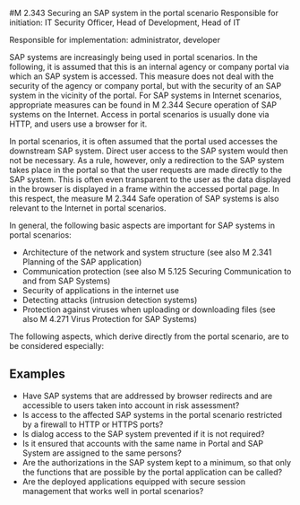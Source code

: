 #M 2.343 Securing an SAP system in the portal scenario
Responsible for initiation: IT Security Officer, Head of Development, Head of IT

Responsible for implementation: administrator, developer

SAP systems are increasingly being used in portal scenarios. In the following, it is assumed that this is an internal agency or company portal via which an SAP system is accessed. This measure does not deal with the security of the agency or company portal, but with the security of an SAP system in the vicinity of the portal. For SAP systems in Internet scenarios, appropriate measures can be found in M 2.344 Secure operation of SAP systems on the Internet. Access in portal scenarios is usually done via HTTP, and users use a browser for it.



In portal scenarios, it is often assumed that the portal used accesses the downstream SAP system. Direct user access to the SAP system would then not be necessary. As a rule, however, only a redirection to the SAP system takes place in the portal so that the user requests are made directly to the SAP system. This is often even transparent to the user as the data displayed in the browser is displayed in a frame within the accessed portal page. In this respect, the measure M 2.344 Safe operation of SAP systems is also relevant to the Internet in portal scenarios.

In general, the following basic aspects are important for SAP systems in portal scenarios:

* Architecture of the network and system structure (see also M 2.341 Planning of the SAP application)
* Communication protection (see also M 5.125 Securing Communication to and from SAP Systems)
* Security of applications in the internet use
* Detecting attacks (intrusion detection systems)
* Protection against viruses when uploading or downloading files (see also M 4.271 Virus Protection for SAP Systems)


The following aspects, which derive directly from the portal scenario, are to be considered especially:



## Examples 
* Have SAP systems that are addressed by browser redirects and are accessible to users taken into account in risk assessment?
* Is access to the affected SAP systems in the portal scenario restricted by a firewall to HTTP or HTTPS ports?
* Is dialog access to the SAP system prevented if it is not required?
* Is it ensured that accounts with the same name in Portal and SAP System are assigned to the same persons?
* Are the authorizations in the SAP system kept to a minimum, so that only the functions that are possible by the portal application can be called?
* Are the deployed applications equipped with secure session management that works well in portal scenarios?




